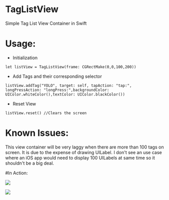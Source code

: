 # TagListView
Simple Tag List View Container in Swift

# Usage:
* Initialization
``` 
let listView = TagListView(frame: CGRectMake(0,0,100,200))
```
* Add Tags and their corresponding selector
```
listView.addTag("YOLO", target: self, tapAction: "tap:", longPressAction: "longPress:",backgroundColor: UIColor.whiteColor(),textColor: UIColor.blackColor()) 
``` 
* Reset View
``` 
listView.reset() //Clears the screen
```

# Known Issues:
This view container will be very laggy when there are more than 100 tags on screen. It is due to the expense of drawing UILabel. I don't see an use case where an iOS app would need to display 100 UILabels at same time so it shouldn't be a big deal.


#In Action:

[![](https://dl.dropboxusercontent.com/s/u4zhtf3lj31p7ti/Photo%20Oct%2028%2C%206%2037%2033%20PM.png
)](https://dl.dropboxusercontent.com/s/u4zhtf3lj31p7ti/Photo%20Oct%2028%2C%206%2037%2033%20PM.png
)

[![](https://dl.dropboxusercontent.com/s/dgrudpysyd70ta9/Simulator%20Screen%20Shot%20Oct%2028%2C%202015%2C%206.42.43%20PM.png)](https://dl.dropboxusercontent.com/s/dgrudpysyd70ta9/Simulator%20Screen%20Shot%20Oct%2028%2C%202015%2C%206.42.43%20PM.png)

